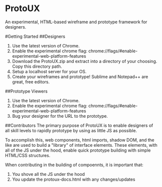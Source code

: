 # ProtoUX
An experimental, HTML-based wireframe and prototype framework for designers.

#Getting Started
##Designers
1.  Use the latest version of Chrome.
2.  Enable the experimental chrome flag: 
    chrome://flags/#enable-experimental-web-platform-features
3.  Download the ProtoUX.zip and extract into a directory of your choosing. Copy this directory path.
4.  Setup a localhost server for your OS.
5. Create your wireframes and prototype! Sublime and Notepad++ are great, free editors.

##Prototype Viewers
1.  Use the latest version of Chrome.
2.  Enable the experimental chrome flag: 
    chrome://flags/#enable-experimental-web-platform-features
3.	Bug your designer for the URL to the prototype.

##Contributors
The primary purpose of ProtoUX is to enable designers of all skill levels to rapidly prototype by using as little JS as possible.

To accomplish this, web components, html imports, shadow DOM, and the like are used to build a "library" of interface elements. These elements, with all of the JS under the hood, enable quick prototype building with simple HTML/CSS structures.

When contributing in the building of compoennts, it is important that:
1.	You shove all the JS under the hood
2.	You update the protoux-docs.html with any changes/updates
